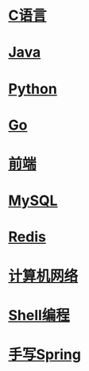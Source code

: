 # [C语言](/C语言/)

# [Java](/Java/)

# [Python](/Python/)

# [Go](/Go/)

# [前端](/前端/)

# [MySQL](/MySQL/)

# [Redis](/Redis/)

# [计算机网络](/课程/计算机网络/)

# [Shell编程](/Shell/Shell.md)

# [手写Spring](/手写Spring/)
